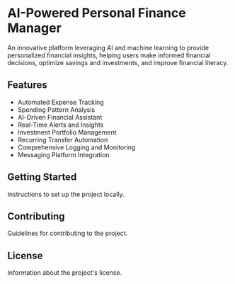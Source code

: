 # AI-Powered Personal Finance Manager

An innovative platform leveraging AI and machine learning to provide personalized financial insights, helping users make informed financial decisions, optimize savings and investments, and improve financial literacy.

## Features

- Automated Expense Tracking
- Spending Pattern Analysis
- AI-Driven Financial Assistant
- Real-Time Alerts and Insights
- Investment Portfolio Management
- Recurring Transfer Automation
- Comprehensive Logging and Monitoring
- Messaging Platform Integration

## Getting Started

Instructions to set up the project locally.

## Contributing

Guidelines for contributing to the project.

## License

Information about the project's license.
